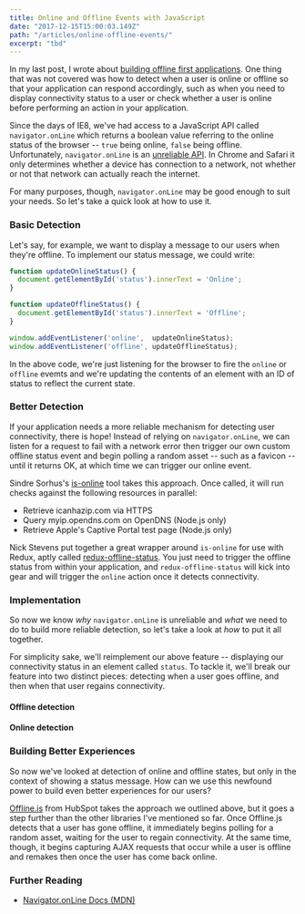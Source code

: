 ```yaml
---
title: Online and Offline Events with JavaScript
date: "2017-12-15T15:00:03.149Z"
path: "/articles/online-offline-events/"
excerpt: "tbd"
---
```


In my last post, I wrote about [building offline first applications](https://jonbellah.com/offline-first/). One thing that was not covered was how to detect when a user is online or offline so that your application can respond accordingly, such as when you need to display connectivity status to a user or check whether a user is online before performing an action in your application.

Since the days of IE8, we've had access to a JavaScript API called `navigator.onLine` which returns a boolean value referring to the online status of the browser -- `true` being online, `false` being offline. Unfortunately, `navigator.onLine` is an [unreliable API](https://html.spec.whatwg.org/dev/offline.html#browser-state). In Chrome and Safari it only determines whether a device has connection to a network, not whether or not that network can actually reach the internet. 

For many purposes, though, `navigator.onLine` may be good enough to suit your needs.  So let's take a quick look at how to use it.

### Basic Detection

Let's say, for example, we want to display a message to our users when they're offline. To implement our status message, we could write:

```js
function updateOnlineStatus() {
  document.getElementById('status').innerText = 'Online';
}

function updateOfflineStatus() {
  document.getElementById('status').innerText = 'Offline';
}

window.addEventListener('online',  updateOnlineStatus);
window.addEventListener('offline', updateOfflineStatus);
```

In the above code, we're just listening for the browser to fire the `online` or `offline` evemts and we're updating the contents of an element with an ID of status to reflect the current state.


### Better Detection

If your application needs a more reliable mechanism for detecting user connectivity, there is hope! Instead of relying on  `navigator.onLine`, we can listen for a request to fail with a network error then trigger our own custom offline status event and begin polling a random asset -- such as a favicon -- until it returns OK, at which time we can trigger our online event.

Sindre Sorhus's [is-online](https://github.com/sindresorhus/is-online) tool takes this approach. Once called, it will run checks against the following resources in parallel:
- Retrieve icanhazip.com via HTTPS
- Query myip.opendns.com on OpenDNS (Node.js only)
- Retrieve Apple's Captive Portal test page (Node.js only)

Nick Stevens put together a great wrapper around `is-online` for use with Redux, aptly called [redux-offline-status](https://github.com/2WheelCoder/redux-offline-status). You just need to trigger the offline status from within your application, and `redux-offline-status` will kick into gear and will trigger the `online` action once it detects connectivity.

### Implementation

So now we know _why_ `navigator.onLine` is unreliable and _what_ we need to do to build more reliable detection, so let's take a look at _how_ to put it all together.

For simplicity sake, we'll reimplement our above feature -- displaying our connectivity status in an element called `status`. To tackle it, we'll break our feature into two distinct pieces: detecting when a user goes offline, and then when that user regains connectivity.

#### Offline detection


#### Online detection


### Building Better Experiences

So now we've looked at detection of online and offline states, but only in the context of showing a status message. How can we use this newfound power to build even better experiences for our users?

[Offline.js](http://github.hubspot.com/offline/) from HubSpot takes the approach we outlined above, but it goes a step further than the other libraries I've mentioned so far. Once Offline.js detects that a user has gone offline, it immediately begins polling for a random asset, waiting for the user to regain connectivity. At the same time, though, it begins capturing AJAX requests that occur while a user is offline and remakes then once the user has come back online.






### Further Reading
- [Navigator.onLine Docs (MDN)](https://developer.mozilla.org/en-US/docs/Web/API/NavigatorOnLine/onLine)

